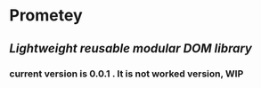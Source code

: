 # Prometey

## *Lightweight reusable modular DOM library*

### current version is 0.0.1 . It is not worked version, WIP